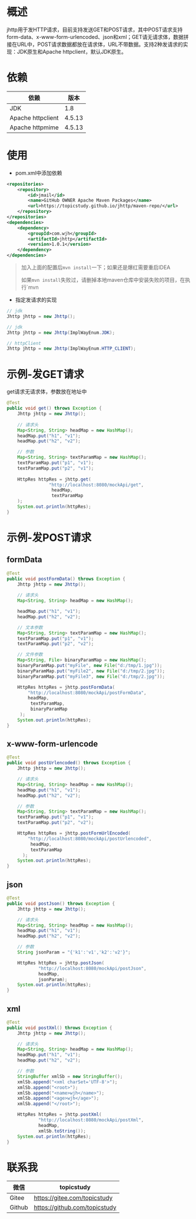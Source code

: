 # 概述

jhttp用于发HTTP请求，目前支持发送GET和POST请求，其中POST请求支持form-data、x-www-form-urlencoded、json和xml；GET请无请求体，数据拼接在URL中，POST请求数据都放在请求体，URL不带数据。支持2种发请求的实现：JDK原生和Apache httpclient，默认JDK原生。

# 依赖
| 依赖              | 版本     | 
| ----------------- | ------ |
| JDK               | 1.8    | 
| Apache httpclient | 4.5.13 |
| Apache httpmime   | 4.5.13 |

# 使用
* pom.xml中添加依赖

```xml
<repositories>
    <repository>
        <id>jmail</id>
        <name>GitHub OWNER Apache Maven Packages</name>
        <url>https://topicstudy.github.io/jhttp/maven-repo/</url>
    </repository>
</repositories>
<dependencies>
    <dependency>
        <groupId>com.wjh</groupId>
        <artifactId>jhttp</artifactId>
        <version>1.0.1</version>
    </dependency>
</dependencies>
```

>加入上面的配置后`mvn install`一下；如果还是爆红需要重启IDEA
>
>如果`mvn install`失败过，请删掉本地maven仓库中安装失败的项目，在执行`mvn 


* 指定发请求的实现

```java
// jdk
Jhttp jhttp = new Jhttp();

// jdk
Jhttp jhttp = new Jhttp(ImplWayEnum.JDK);

// httpClient
Jhttp jhttp = new Jhttp(ImplWayEnum.HTTP_CLIENT);
```

# 示例-发GET请求

get请求无请求体，参数放在地址中

```java
@Test
public void get() throws Exception {
	Jhttp jhttp = new Jhttp();
	
    // 请求头
	Map<String, String> headMap = new HashMap();
	headMap.put("h1", "v1");
	headMap.put("h2", "v2");

	// 参数
	Map<String, String> textParamMap = new HashMap();
	textParamMap.put("p1", "v1");
	textParamMap.put("p2", "v1");
    
	HttpRes httpRes = jhttp.get(
                "http://localhost:8080/mockApi/get",
                 headMap, 
                 textParamMap
    );
	System.out.println(httpRes);
}
```

#  示例-发POST请求

## formData

```java
@Test
public void postFormData() throws Exception {
	Jhttp jhttp = new Jhttp();
    
    // 请求头
	Map<String, String> headMap = new HashMap();

	headMap.put("h1", "v1");
	headMap.put("h2", "v2");

	// 文本参数
	Map<String, String> textParamMap = new HashMap();
	textParamMap.put("p1", "v1");
	textParamMap.put("p2", "v2");

	// 文件参数
	Map<String, File> binaryParamMap = new HashMap();
	binaryParamMap.put("myFile", new File("d:/tmp/1.jpg"));
	binaryParamMap.put("myFile2", new File("d:/tmp/2.jpg"));
	binaryParamMap.put("myFile3", new File("d:/tmp/2.jpg"));

	HttpRes httpRes = jhttp.postFormData(
        "http://localhost:8080/mockApi/postFormData",
		headMap, 
         textParamMap, 
         binaryParamMap
     );
	System.out.println(httpRes);
}
```

## x-www-form-urlencode

```java
@Test
public void postUrlencoded() throws Exception {
	Jhttp jhttp = new Jhttp();

    // 请求头
	Map<String, String> headMap = new HashMap();
	headMap.put("h1", "v1");
	headMap.put("h2", "v2");

	// 参数
	Map<String, String> textParamMap = new HashMap();
	textParamMap.put("p1", "v1");
	textParamMap.put("p2", "v2");

	HttpRes httpRes = jhttp.postFormUrlEncoded(
		"http://localhost:8080/mockApi/postUrlencoded",
		 headMap,
		 textParamMap
      );
	System.out.println(httpRes);
}
```

## json

```java
@Test
public void postJson() throws Exception {
	Jhttp jhttp = new Jhttp();

	// 请求头
	Map<String, String> headMap = new HashMap();
	headMap.put("h1", "v1");
	headMap.put("h2", "v2");

	// 参数
	String jsonParam = "{'k1':'v1','k2':'v2'}";

	HttpRes httpRes = jhttp.postJson(
			"http://localhost:8080/mockApi/postJson",
			headMap,
			jsonParam);
	System.out.println(httpRes);
}
```

## xml

```java
@Test
public void postXml() throws Exception {
	Jhttp jhttp = new Jhttp();

	// 请求头
	Map<String, String> headMap = new HashMap();
	headMap.put("h1", "v1");
	headMap.put("h2", "v2");

	// 参数
	StringBuffer xmlSb = new StringBuffer();
	xmlSb.append("<xml charSet='UTF-8'>");
	xmlSb.append("<root>");
	xmlSb.append("<name>wjh</name>");
	xmlSb.append("<age>wjh</age>");
	xmlSb.append("</root>");

	HttpRes httpRes = jhttp.postXml(
			"http://localhost:8080/mockApi/postXml",
			headMap,
			xmlSb.toString());
	System.out.println(httpRes);
}
```

 # 联系我

| 微信   | topicstudy                    |
| ------ | ----------------------------- |
| Gitee  | https://gitee.com/topicstudy  |
| Github | https://github.com/topicstudy |







